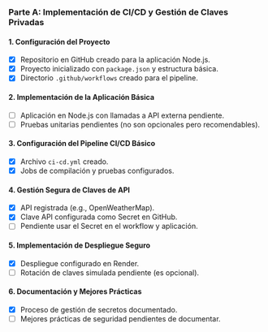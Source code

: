### Parte A: Implementación de CI/CD y Gestión de Claves Privadas

#### 1. Configuración del Proyecto
   - [x] Repositorio en GitHub creado para la aplicación Node.js.
   - [x] Proyecto inicializado con `package.json` y estructura básica.
   - [x] Directorio `.github/workflows` creado para el pipeline.

#### 2. Implementación de la Aplicación Básica
   - [ ] Aplicación en Node.js con llamadas a API externa pendiente.
   - [ ] Pruebas unitarias pendientes (no son opcionales pero recomendables).

#### 3. Configuración del Pipeline CI/CD Básico
   - [x] Archivo `ci-cd.yml` creado.
   - [x] Jobs de compilación y pruebas configurados.

#### 4. Gestión Segura de Claves de API
   - [x] API registrada (e.g., OpenWeatherMap).
   - [x] Clave API configurada como Secret en GitHub.
   - [ ] Pendiente usar el Secret en el workflow y aplicación.

#### 5. Implementación de Despliegue Seguro
   - [x] Despliegue configurado en Render.
   - [ ] Rotación de claves simulada pendiente (es opcional).

#### 6. Documentación y Mejores Prácticas
   - [x] Proceso de gestión de secretos documentado.
   - [ ] Mejores prácticas de seguridad pendientes de documentar.
